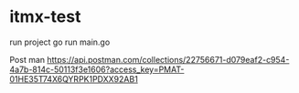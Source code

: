 # itmx-test
run project
go run main.go

Post man
https://api.postman.com/collections/22756671-d079eaf2-c954-4a7b-814c-50113f3e1606?access_key=PMAT-01HE35T74X6QYRPK1PDXX92AB1